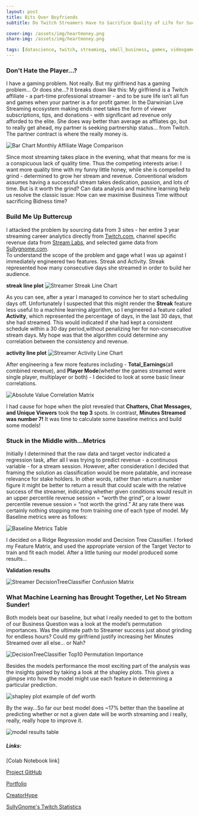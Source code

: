 ```yaml
---
layout: post
title: Bits Over Boyfriends
subtitle: Do Twitch Streamers Have to Sacrifice Quality of Life for Success?

cover-img: /assets/img/heartmoney.png
share-img: /assets/img/heartmoney.png

tags: [datascience, twitch, streaming, small_business, games, videogames]
---
```


### Don't Hate the Player...?

I have a gaming problem.  Not really.  But my girlfriend has a gaming problem... Or does she...?  It breaks down like this:  My girlfriend is a Twitch affiliate - a part-time professional streamer - and to be sure life isn’t all fun and games when your partner is a for profit gamer.  In the Darwinian Live Streaming ecosystem making ends meet takes the form of viewer subscriptions, tips, and donations - with significant ad revenue only afforded to the elite.  She does way better than average as affliates go, but to really get ahead, my partner is seeking partnership status... from Twitch. The partner contract is where the really money is.   


![Bar Chart Monthly Affiliate Wage Comparison](https://ilenzio.github.io/assets/img/bar_chart_twitch_affiliate_average_monthly_wage_comparison.png)

Since most streaming takes place in the evening, what that means for me is a conspicuous lack of quality time.  Thus the competing interests arise:  I want more quality time with my funny little honey,  while she is compelled to grind  - determined to grow her stream and revenue.  Conventional wisdom assumes having a successful stream takes dedication, passion, and lots of time. But is it worth the grind? Can data analysis and machine learning help us resolve the classic issue: How can we maximise Business Time without sacrificing Bidness time? 


### Build Me Up Buttercup

I attacked the problem by sourcing data from 3 sites - her entire 3 year streaming career analytics directly from [Twitch.com](https://www.twitch.tv/), channel specific revenue data from [Stream Labs](https://streamlabs.com/), and selected game data from [Sullygnome.com](https://sullygnome.com/).   
To understand the scope of the problem and gage what I was up against I immediately engineered two features.  Streak and Activity.  Streak represented how many consecutive days she streamed in order to build her audience.  

**streak line plot**
![Streamer Streak Line Chart](https://ilenzio.github.io/assets/img/streak_line_chart.png)

As you can see, after a year I managed to convince her to start scheduling days off.  Unfortunately I suspected that this might render the **Streak** feature less useful to a machine learning algorithm, so I engineered a feature called **Activity**, which represented the percentage of days, in the last 30 days, that she had streamed.  This would indicated if she had kept a consistent schedule within a 30 day period,without penalizing her for non-consecutive stream days. My hope was that the algorithm could determine any correlation between the consistency and revenue.  

**activity line plot**
![Streamer Activity Line Chart](https://ilenzio.github.io/assets/img/activity_line_chart.png)

After engineering a few more features including - **Total_Earnings**(all combined revenue), and **Player Mode**(whether the games streamed were single player, multiplayer or both) - I decided to look at some basic linear correlations.



![Absolute Value Correlation Matrix](https://ilenzio.github.io/assets/img/corr_Matrix_absolute_value_chart.png)


I had cause for hope when the plot revealed that **Chatters, Chat Messages, and Unique Viewers** took the **top 3** spots. In contrast, **Minutes Streamed was number 7!**  It was time to calculate some baseline metrics and build some models!

### Stuck in the Middle with...Metrics

Initially I determined that the raw data and target vector indicated a regression task, after all I was trying to predict revenue - a continuous variable - for a stream session.  However, after consideration I decided that framing the solution as classification would be more palatable, and increase relevance for stake holders.  In other words, rather than return a number figure it might be better to return a result that could scale with the relative success of the streamer, indicating whether given conditions would result in an upper percentile revenue session = “worth the grind”, or a lower percentile revenue session = “not worth the grind.”  At any rate there was certainly nothing stopping me from training one of each type of model.  My Baseline metrics were as follows: 


![Baseline Metrics Table](https://ilenzio.github.io/assets/img/baseline_metrics_table.png)


I decided on a Ridge Regression model and Decision Tree Classifier. I forked my Feature Matrix, and used the appropriate version of the Target Vector to train and fit each model.  After a little tuning our model produced some results...

**Validation results**

![Streamer DecisionTreeClassifier Confusion Matrix](https://ilenzio.github.io/assets/img/twitch_tree_classifier_confusion_matrix_chart.png)

### What Machine Learning has Brought Together, Let No Stream Sunder!
Both models beat our baseline, but what I really needed to get to the bottom of our Business Question was a look at the model’s permutation importances.   Was the ultimate path to Streamer success just about grinding for endless hours? Could my girlfriend justify increasing her Minutes Streamed over all else... or Nah?

![DecisionTreeClassifier Top10 Permutation Importance](https://ilenzio.github.io/assets/img/twitch_tree_classifier_permutation_importance_top_ten_bar_chart.png)

Besides the models performance the most exciting part of the analysis was the insights gained by taking a look at the shapley plots.  This gives a glimpse into how the model might use  each feature in determining a particular prediction. 


![shapley plot example of def worth](https://ilenzio.github.io/assets/img/twitch_tree_classifier_shapley_top15_chart.png)

By the way…So far our best model does ~17% better than the baseline at predicting whether or not a given date will be worth streaming and i really, really, really hope to improve it. 

![model results table](https://ilenzio.github.io/assets/img/model_results_table.png)

##### Links:

[Colab Notebook link]

[Project GitHub](https://github.com/ilEnzio/StarKells_Twitch_data)

[Portfolio](https://ilenzio.github.io/)

[CreatorHype](https://creatorhype.com/truth-about-twitch-affiliate/)

[SullyGnome's Twitch Statistics](https://sullygnome.com/)

